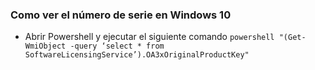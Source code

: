 ### Como ver el número de serie en Windows 10

- Abrir Powershell y ejecutar el siguiente comando
`powershell "(Get-WmiObject -query ‘select * from SoftwareLicensingService’).OA3xOriginalProductKey"`
